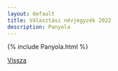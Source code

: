 ```yaml
---
layout: default
title: Választási névjegyzék 2022
description: Panyola
---
```


{% include Panyola.html %}

[Vissza](./)